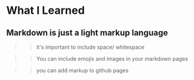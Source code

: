 # What I Learned
## Markdown is just a light markup language
>> it's important to include space/ whitespace

>>You can include emojis and images in your markdown pages

>>you can add markup to github pages
